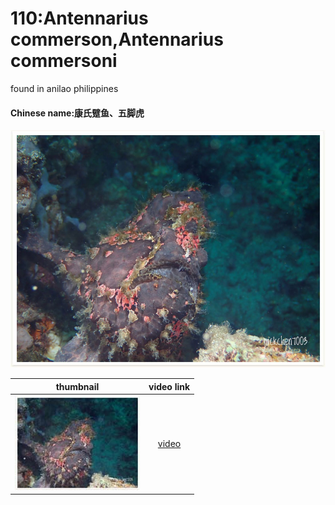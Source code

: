# 110:Antennarius commerson,Antennarius commersoni

found in anilao philippines

#### Chinese name:康氏躄鱼、五脚虎

![](../../.gitbook/assets/antennarius-commerson.jpg)

| thumbnail | video link |
| :---: | :---: |
| ![](../../.gitbook/assets/small-antennarius-commerson.jpg)  | [video](https://drive.google.com/open?id=1T-9YzQa13N2PcSxf-1q6B_SJ8J2161hZ) |

